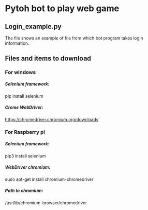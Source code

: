 # Pytoh bot to play web game

## Login_example.py 

The file shows an example of file from which bot program takes login information.


## Files and items to download
### For windows

##### Selenium framework:
pip install selenium

##### Crome WebDriver:
https://chromedriver.chromium.org/downloads


### For Raspberry pi

##### Selenium framework:
pip3 install selenium

##### WebDriver chromium:
sudo apt-get install chromium-chromedriver
##### Path to chromium:
/usr/lib/chromium-browser/chromedriver
